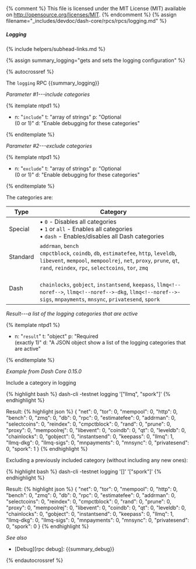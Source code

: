 {% comment %}
This file is licensed under the MIT License (MIT) available on
http://opensource.org/licenses/MIT.
{% endcomment %}
{% assign filename="_includes/devdoc/dash-core/rpcs/rpcs/logging.md" %}
<!--__-->

##### Logging
{% include helpers/subhead-links.md %}

{% assign summary_logging="gets and sets the logging configuration" %}

{% autocrossref %}

The `logging` RPC {{summary_logging}}

*Parameter #1---include categories*

{% itemplate ntpd1 %}
- n: "`include`"
  t: "array of strings"
  p: "Optional<br>(0 or 1)"
  d: "Enable debugging for these categories"

{% enditemplate %}

*Parameter #2---exclude categories*

{% itemplate ntpd1 %}
- n: "`exclude`"
  t: "array of strings"
  p: "Optional<br>(0 or 1)"
  d: "Enable debugging for these categories"

{% enditemplate %}

The categories are:

| Type | Category |
| - | - |
| Special | • `0` - Disables all categories <br>• `1` or `all` - Enables all categories <br>• `dash` - Enables/disables all Dash categories |
| Standard | `addrman`, `bench` <br>`cmpctblock`, `coindb`, `db`, `estimatefee`, `http`, `leveldb`, `libevent`, `mempool`, `mempoolrej`, `net`, `proxy`, `prune`, `qt`, `rand`, `reindex`, `rpc`, `selectcoins`, `tor`, `zmq`|
| Dash | <br>`chainlocks`, `gobject`, `instantsend`, `keepass`, `llmq<!--noref-->`, `llmq<!--noref-->-dkg`, `llmq<!--noref-->-sigs`, `mnpayments`, `mnsync`, `privatesend`, `spork` |

*Result---a list of the logging categories that are active*

{% itemplate ntpd1 %}
- n: "`result`"
  t: "object"
  p: "Required<br>(exactly 1)"
  d: "A JSON object show a list of the logging categories that are active"

{% enditemplate %}

*Example from Dash Core 0.15.0*

Include a category in logging

{% highlight bash %}
dash-cli -testnet logging '["llmq", "spork"]'
{% endhighlight %}

Result:
{% highlight json %}
{
  "net": 0,
  "tor": 0,
  "mempool": 0,
  "http": 0,
  "bench": 0,
  "zmq": 0,
  "db": 0,
  "rpc": 0,
  "estimatefee": 0,
  "addrman": 0,
  "selectcoins": 0,
  "reindex": 0,
  "cmpctblock": 0,
  "rand": 0,
  "prune": 0,
  "proxy": 0,
  "mempoolrej": 0,
  "libevent": 0,
  "coindb": 0,
  "qt": 0,
  "leveldb": 0,
  "chainlocks": 0,
  "gobject": 0,
  "instantsend": 0,
  "keepass": 0,
  "llmq": 1,
  "llmq-dkg": 0,
  "llmq-sigs": 0,
  "mnpayments": 0,
  "mnsync": 0,
  "privatesend": 0,
  "spork": 1
}
{% endhighlight %}

Excluding a previously included category (without including any new ones):

{% highlight bash %}
dash-cli -testnet logging '[]' '["spork"]'
{% endhighlight %}

Result:
{% highlight json %}
{
  "net": 0,
  "tor": 0,
  "mempool": 0,
  "http": 0,
  "bench": 0,
  "zmq": 0,
  "db": 0,
  "rpc": 0,
  "estimatefee": 0,
  "addrman": 0,
  "selectcoins": 0,
  "reindex": 0,
  "cmpctblock": 0,
  "rand": 0,
  "prune": 0,
  "proxy": 0,
  "mempoolrej": 0,
  "libevent": 0,
  "coindb": 0,
  "qt": 0,
  "leveldb": 0,
  "chainlocks": 0,
  "gobject": 0,
  "instantsend": 0,
  "keepass": 0,
  "llmq": 1,
  "llmq-dkg": 0,
  "llmq-sigs": 0,
  "mnpayments": 0,
  "mnsync": 0,
  "privatesend": 0,
  "spork": 0
}
{% endhighlight %}

*See also*

* [Debug][rpc debug]: {{summary_debug}}

{% endautocrossref %}
